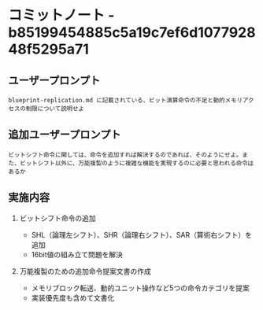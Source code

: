 # コミットノート - b85199454885c5a19c7ef6d107792848f5295a71

## ユーザープロンプト

```
blueprint-replication.md に記載されている、ビット演算命令の不足と動的メモリアクセスの制限について説明せよ
```

## 追加ユーザープロンプト

```
ビットシフト命令に関しては、命令を追加すれば解決するのであれば、そのようにせよ。また、ビットシフト以外に、万能複製のように複雑な機能を実現するのに必要と思われる命令はあるか
```

## 実施内容

1. ビットシフト命令の追加
   - SHL（論理左シフト）、SHR（論理右シフト）、SAR（算術右シフト）を追加
   - 16bit値の組み立て問題を解決

2. 万能複製のための追加命令提案文書の作成
   - メモリブロック転送、動的ユニット操作など5つの命令カテゴリを提案
   - 実装優先度も含めて文書化